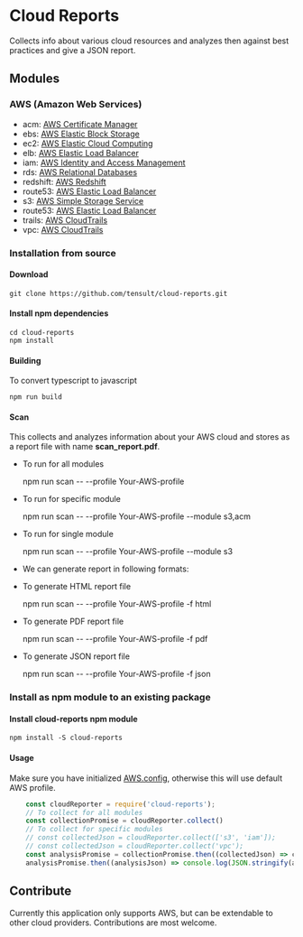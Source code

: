 # Cloud Reports
Collects info about various cloud resources and analyzes then against best practices and give a JSON report.

## Modules
### AWS (Amazon Web Services)
* acm: [AWS Certificate Manager](https://github.com/tensult/cloud-reports/tree/master/src/analyzers/security/aws/acm)
* ebs: [AWS Elastic Block Storage](https://github.com/tensult/cloud-reports/tree/master/src/analyzers/security/aws/ebs)
* ec2: [AWS Elastic Cloud Computing](https://github.com/tensult/cloud-reports/tree/master/src/analyzers/security/aws/ec2)
* elb: [AWS Elastic Load Balancer](https://github.com/tensult/cloud-reports/tree/master/src/analyzers/security/aws/elb)
* iam: [AWS Identity and Access Management](https://github.com/tensult/cloud-reports/tree/master/src/analyzers/security/aws/iam)
* rds: [AWS Relational Databases](https://github.com/tensult/cloud-reports/tree/master/src/analyzers/security/aws/rds)
* redshift: [AWS Redshift](https://github.com/tensult/cloud-reports/tree/master/src/analyzers/security/aws/redshift)
* route53: [AWS Elastic Load Balancer](https://github.com/tensult/cloud-reports/tree/master/src/analyzers/security/aws/elb)
* s3: [AWS Simple Storage Service](https://github.com/tensult/cloud-reports/tree/master/src/analyzers/security/aws/s3)
* route53: [AWS Elastic Load Balancer](https://github.com/tensult/cloud-reports/tree/master/src/analyzers/security/aws/elb)
* trails: [AWS CloudTrails](https://github.com/tensult/cloud-reports/tree/master/src/analyzers/security/aws/trails)
* vpc: [AWS CloudTrails](https://github.com/tensult/cloud-reports/tree/master/src/analyzers/security/aws/vpc)

### Installation from source
#### Download

    git clone https://github.com/tensult/cloud-reports.git

#### Install npm dependencies
    cd cloud-reports
    npm install

#### Building
To convert typescript to javascript

    npm run build 
#### Scan
This collects and analyzes information about your AWS cloud and stores as a report file with name **scan_report.pdf**.
* To run for all modules

    npm run scan -- --profile Your-AWS-profile
* To run for specific module

    npm run scan -- --profile Your-AWS-profile --module s3,acm
* To run for single module

    npm run scan -- --profile Your-AWS-profile  --module s3
* We can generate report in following formats: 
* To generate HTML report file

    npm run scan -- --profile Your-AWS-profile  -f html

* To generate PDF report file

    npm run scan -- --profile Your-AWS-profile  -f pdf
* To generate JSON report file

    npm run scan -- --profile Your-AWS-profile  -f json

### Install as npm module to an existing package
#### Install cloud-reports npm module
    npm install -S cloud-reports
#### Usage
Make sure you have initialized [AWS.config](https://docs.aws.amazon.com/sdk-for-javascript/v2/developer-guide/global-config-object.html), otherwise this will use default AWS profile.
```js
    const cloudReporter = require('cloud-reports');
    // To collect for all modules
    const collectionPromise = cloudReporter.collect()
    // To collect for specific modules
    // const collectedJson = cloudReporter.collect(['s3', 'iam']);
    // const collectedJson = cloudReporter.collect('vpc');
    const analysisPromise = collectionPromise.then((collectedJson) => cloudReporter.analyze(collectedJson));
    analysisPromise.then((analysisJson) => console.log(JSON.stringify(analysisJson, null, 2)));
```

## Contribute
Currently this application only supports AWS, but can be extendable to other cloud providers. Contributions are most welcome.
